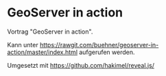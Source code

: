 # GeoServer in action

Vortrag "GeoServer in action".

Kann unter https://rawgit.com/buehner/geoserver-in-action/master/index.html aufgerufen werden.

Umgesetzt mit https://github.com/hakimel/reveal.js/
